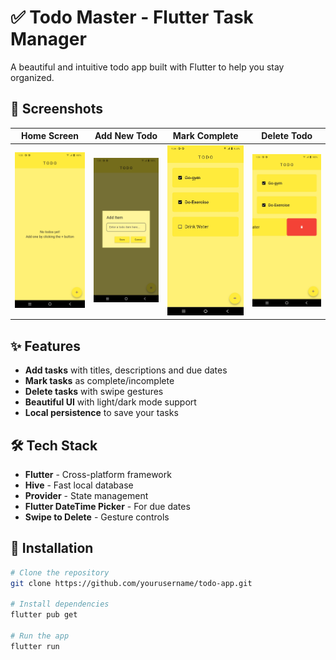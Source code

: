 # ✅ Todo Master - Flutter Task Manager

A beautiful and intuitive todo app built with Flutter to help you stay organized.

## 📱 Screenshots

| Home Screen | Add New Todo | Mark Complete | Delete Todo |
|-------------|--------------|---------------|-------------|
| <img src="screenshots/1.jpeg" width="200"> | <img src="screenshots/2.jpeg" width="200"> | <img src="screenshots/3.jpeg" width="200"> | <img src="screenshots/4.jpeg" width="200"> |

## ✨ Features

- **Add tasks** with titles, descriptions and due dates
- **Mark tasks** as complete/incomplete
- **Delete tasks** with swipe gestures
- **Beautiful UI** with light/dark mode support
- **Local persistence** to save your tasks

## 🛠️ Tech Stack

- **Flutter** - Cross-platform framework
- **Hive** - Fast local database
- **Provider** - State management
- **Flutter DateTime Picker** - For due dates
- **Swipe to Delete** - Gesture controls

## 🚀 Installation

```bash
# Clone the repository
git clone https://github.com/yourusername/todo-app.git

# Install dependencies
flutter pub get

# Run the app
flutter run